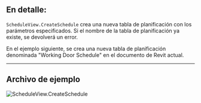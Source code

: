 ## En detalle:
`ScheduleView.CreateSchedule` crea una nueva tabla de planificación con los parámetros especificados. Si el nombre de la tabla de planificación ya existe, se devolverá un error.

En el ejemplo siguiente, se crea una nueva tabla de planificación denominada "Working Door Schedule" en el documento de Revit actual.
___
## Archivo de ejemplo

![ScheduleView.CreateSchedule](./Revit.Elements.Views.ScheduleView.CreateSchedule_img.jpg)
